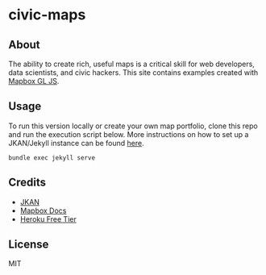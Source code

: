 # civic-maps

## About
The ability to create rich, useful maps is a critical skill for web developers, data scientists, and civic hackers. This site contains examples created with  [Mapbox GL JS](https://docs.mapbox.com/mapbox-gl-js/api/).

## Usage
To run this version locally or create your own map portfolio, clone this repo and run the execution script below. More instructions on how to set up  a JKAN/Jekyll instance can be found  [here](https://jkan.io/).
```
bundle exec jekyll serve
```
	
## Credits

- [JKAN](https://github.com/timwis/jkan)
- [Mapbox Docs](https://docs.mapbox.com/help/tutorials/tilequery-healthy-food-finder) 
- [Heroku Free Tier](https://www.heroku.com/free) 

## License
MIT 